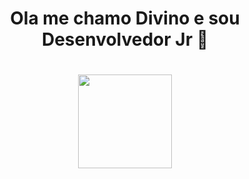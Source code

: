  
  
 <div align="center">
  <h1> Ola   me chamo Divino e sou Desenvolvedor Jr  👋  <h1/>
  <a href="https://github.com/juniorwar360">
   
  <img height="150em" src="https://github-readme-stats.vercel.app/api/top-langs/?username=juniorwar360&layout=compact&langs_count=7&theme=dark"/>
</div>
 
 <!-- <img src="https://raw.githubusercontent.com/juniorwar360/juniorwar360/1971f29dfe6e841f0bb3e099c274e29c976375a1/img/github-user-contribution.svg" alt="">
  https://platane.github.io/snk/ -->
